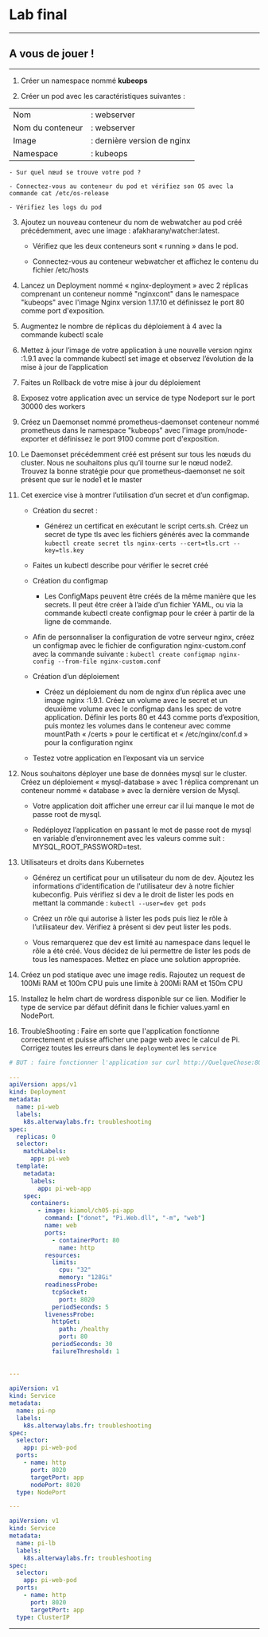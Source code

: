 # Lab final


<hr>

## A vous de jouer !

<hr>

1. Créer un namespace nommé **kubeops**


2. Créer un pod avec les caractéristiques suivantes :

|                                     |                             |
|-------------------------------------|-----------------------------|
| Nom                                 | : webserver                 |
| Nom du conteneur                    | : webserver                 |
| Image                               | : dernière version de nginx |
| Namespace                           | : kubeops                   |


    - Sur quel nœud se trouve votre pod ?

    - Connectez-vous au conteneur du pod et vérifiez son OS avec la commande cat /etc/os-release

    - Vérifiez les logs du pod


3. Ajoutez un nouveau conteneur du nom de webwatcher au pod créé précédemment, avec une image : afakharany/watcher:latest.

    - Vérifiez que les deux conteneurs sont « running » dans le pod.

    - Connectez-vous au conteneur webwatcher et affichez le contenu du fichier /etc/hosts
 

4. Lancez un Deployment nommé « nginx-deployment » avec 2 réplicas comprenant un conteneur nommé "nginxcont" dans le namespace "kubeops" avec l'image Nginx version 1.17.10 et définissez le port 80 comme port d'exposition.



5. Augmentez le nombre de réplicas du déploiement à 4 avec la commande kubectl scale



6. Mettez à jour l’image de votre application à une nouvelle version nginx :1.9.1 avec la commande kubectl set image et observez l’évolution de la mise à jour de l’application



7. Faites un Rollback de votre mise à jour du déploiement



8. Exposez votre application avec un service de type Nodeport sur le port 30000 des workers



9. Créez un Daemonset nommé prometheus-daemonset conteneur nommé prometheus dans le namespace "kubeops" avec l'image prom/node-exporter et définissez le port 9100 comme port d'exposition.



10. Le Daemonset précédemment créé est présent sur tous les nœuds du cluster. Nous ne souhaitons plus qu’il tourne sur le nœud node2. Trouvez la bonne stratégie pour que prometheus-daemonset ne soit présent que sur le node1 et le master



11. Cet exercice vise à montrer l’utilisation d’un secret et d’un configmap.

    - Création du secret :
        - Générez un certificat en exécutant le script certs.sh. Créez un secret de type tls avec les fichiers générés avec la commande `kubectl create secret tls nginx-certs --cert=tls.crt --key=tls.key`


    - Faites un kubectl describe pour vérifier le secret créé


    - Création du configmap
        - Les ConfigMaps peuvent être créés de la même manière que les secrets. Il peut être créer à l’aide d’un fichier YAML, ou via la commande kubectl create configmap pour le créer à partir de la ligne de commande.

    - Afin de personnaliser la configuration de votre serveur nginx, créez un configmap avec le fichier de configuration nginx-custom.conf avec la commande suivante : `kubectl create configmap nginx-config --from-file nginx-custom.conf`
 
 
    - Création d’un déploiement
        - Créez un déploiement du nom de nginx d’un réplica avec une image nginx :1.9.1. Créez un volume avec le secret et un deuxième volume avec le configmap dans les spec de votre application. Définir les ports 80 et 443 comme ports d’exposition, puis montez les volumes dans le conteneur avec comme mountPath « /certs » pour le certificat et « /etc/nginx/conf.d » pour la configuration nginx

 

    - Testez votre application en l’exposant via un service

12. Nous souhaitons déployer une base de données mysql sur le cluster. Créez un déploiement « mysql-database » avec 1 réplica comprenant un conteneur nommé « database » avec la dernière version de Mysql.



    - Votre application doit afficher une erreur car il lui manque le mot de passe root de mysql.

    - Redéployez l’application en passant le mot de passe root de mysql en variable d’environnement avec les valeurs comme suit : MYSQL_ROOT_PASSWORD=test.



13. Utilisateurs et droits dans Kubernetes

    - Générez un certificat pour un utilisateur du nom de dev. Ajoutez les informations d'identification de l'utilisateur dev à notre fichier kubeconfig. Puis vérifiez si dev a le droit de lister les pods en mettant la commande : `kubectl --user=dev get pods`

    - Créez un rôle qui autorise à lister les pods puis liez le rôle à l’utilisateur dev. Vérifiez à présent si dev peut lister les pods.

    - Vous remarquerez que dev est limité au namespace dans lequel le rôle a été créé. Vous décidez de lui permettre de lister les pods de tous les namespaces. Mettez en place une solution appropriée.


14. Créez un pod statique avec une image redis. Rajoutez un request de 100Mi RAM et 100m CPU puis une limite à 200Mi RAM et 150m CPU



15. Installez le helm chart de wordress disponible sur ce lien. Modifier le type de service par défaut définit dans le fichier values.yaml en NodePort.



16. TroubleShooting : Faire en sorte que l'application fonctionne correctement et puisse afficher une page web avec le calcul de Pi. Corrigez toutes les erreurs dans le `deployment`et les `service`

```yaml
# BUT : faire fonctionner l'application sur curl http://QuelqueChose:8020 
 
---
apiVersion: apps/v1
kind: Deployment
metadata:
  name: pi-web
  labels:
    k8s.alterwaylabs.fr: troubleshooting
spec:
  replicas: 0
  selector:
    matchLabels:
      app: pi-web
  template:
    metadata:
      labels:
        app: pi-web-app
    spec:
      containers:
        - image: kiamol/ch05-pi-app
          command: ["donet", "Pi.Web.dll", "-m", "web"]
          name: web
          ports:
            - containerPort: 80
              name: http
          resources:
            limits:
              cpu: "32"
              memory: "128Gi"
          readinessProbe:
            tcpSocket:
              port: 8020
            periodSeconds: 5
          livenessProbe:
            httpGet:
              path: /healthy
              port: 80
            periodSeconds: 30
            failureThreshold: 1
 
 
---
 
apiVersion: v1
kind: Service
metadata:
  name: pi-np
  labels:
    k8s.alterwaylabs.fr: troubleshooting
spec:
  selector:
    app: pi-web-pod
  ports:
    - name: http
      port: 8020
      targetPort: app
      nodePort: 8020
  type: NodePort

---

apiVersion: v1
kind: Service
metadata:
  name: pi-lb
  labels:
    k8s.alterwaylabs.fr: troubleshooting
spec:
  selector:
    app: pi-web-pod
  ports:
    - name: http
      port: 8020
      targetPort: app
  type: ClusterIP
```

<hr>
